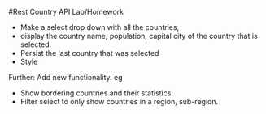 #Rest Country API Lab/Homework

- Make a select drop down with all the countries,
- display the country name, population, capital city of the country that is selected.
- Persist the last country that was selected
- Style

Further: Add new functionality. eg
  - Show bordering countries and their statistics.
  - Filter select to only show countries in a region, sub-region.
